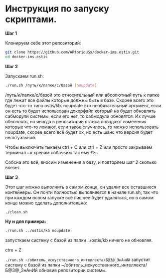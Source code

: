 # Инструкция по запуску скриптами.

**Шаг 1**

Клонируем себе этот репозиторий:
```bash
git clone https://github.com/ARtoriouSs/docker-ims.ostis.git
cd docker-ims.ostis
```

**Шаг 2**

Запускаем run.sh:
```bash
./run.sh /путь/к/папке/с/базой [noupdate]
```
/путь/к/папке/с/базой это относительный или абсолютный путь к папке где лежат все файлы которые должны быть в базе. Скорее всего это будет что-то типо ostis/kb. noupdate это необязательный аргумент, если он есть то будет использован докерфайл который не будет обновлять сабмодули системы, если его нет, то сабмодули обновятся. Их лучше обновлять, но иногда в репозитории остиса попадают изменения которые что-то ломают, если такое случилось, то можно использовать noupdate, скорее всего всё будет ок, но есть шанс что версия будет неактуальной.

Чтобы выключить тыкаем ctrl + C или ctrl + Z или просто закрываем терминал ~к хренам собачьим так ему!!1~.

Собсна это всё, вносим изменения в базу, и повторяем шаг 2 сколько влезет.

**Шаг 3**

Этот шаг можно выполнить в самом конце, он удалит все оставшиеся контейнеры. Он почти полностью выполняется в начале run.sh, так что при каждом новом запуске всё лишнее будет удаляться, но в самом конце можно сделать дополнительно:
```bash
./clean.sh
```

**Ну и для примера:**
```bash
./run.sh ../ostis/kb noupdate
```
запусткаем систему с базой из папки ../ostis/kb ничего не обновляя.

ctre + Z

```./run.sh ~/обитель_искусственного_интеллекта/Б@З@_ЗнАнИй``` запустит систему с базой из папки \~/обитель\_искусственного\_интеллекта/Б@З@\_ЗнАнИй обновив репозитории системы.


